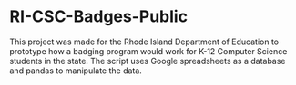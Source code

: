 # RI-CSC-Badges-Public

This project was made for the Rhode Island Department of Education to prototype how a badging program would work for K-12 Computer Science students in the state. The script uses Google spreadsheets as a database and pandas to manipulate the data. 
